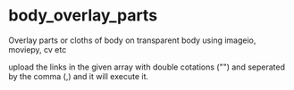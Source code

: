 # body_overlay_parts
Overlay parts or cloths of body on transparent body using imageio, moviepy, cv etc

upload the links in the given array with double cotations ("") and seperated by the comma (,) and it will execute it.
